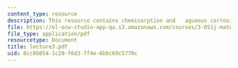 ```yaml
---
content_type: resource
description: This resource contains chemisorption and   aqueous corrosion of metals.
file: https://ol-ocw-studio-app-qa.s3.amazonaws.com/courses/3-051j-materials-for-biomedical-applications-spring-2006/8cc8b0541c29f6d37f4e6bbc69c5770c_lecture3.pdf
file_type: application/pdf
resourcetype: Document
title: lecture3.pdf
uid: 8cc8b054-1c29-f6d3-7f4e-6bbc69c5770c
---
```

